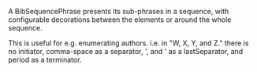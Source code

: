 A BibSequencePhrase presents its sub-phrases in a sequence, with configurable decorations between the elements or around the whole sequence.

This is useful for e.g. enumerating authors. i.e. in "W, X, Y, and Z." there is no initiator, comma-space as a separator, ', and ' as a lastSeparator, and period as a terminator.